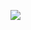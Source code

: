 [![](https://mermaid.ink/img/pako:eNp1UstqwzAQ_BWhU0vjHzClEBzoKWnB9KbL1tq6ItYq6HEIqfPtld-qcX2RNDM73pH2xisjkee8asC5g4LaghbE4vfh0LLnnyxjpQ8Sya_hd2u-0DljB6IwwTpkWfbCBNdAV8HZ3jlVk47FLI8C8qDI_S_vvdfCEXwqvVVUM9Sgmk3mBBoHog8ztX0bMBZ14VMr__A4A4XRXW8T0qbVc7qlvgJ6tSAxcYjQkDHBNJxxT2QCVdjZu03_If9szjZi9Ggf8t4o5-8sxL1LuOR6RwXMSKrru54kdXdI2cIieFy8ligzeTQyNLiZY6lLs8hYxA4BD3Fdw28XpBX-92VavuMabXxoGSeztxXcf8fLFDyPWwn2LLigTgfBm_JKFc-9Dbjj4dL9YxzkCUSpvLHHcdK7pf0F0B_sKA?type=png)](https://mermaid.live/edit#pako:eNp1UstqwzAQ_BWhU0vjHzClEBzoKWnB9KbL1tq6ItYq6HEIqfPtld-qcX2RNDM73pH2xisjkee8asC5g4LaghbE4vfh0LLnnyxjpQ8Sya_hd2u-0DljB6IwwTpkWfbCBNdAV8HZ3jlVk47FLI8C8qDI_S_vvdfCEXwqvVVUM9Sgmk3mBBoHog8ztX0bMBZ14VMr__A4A4XRXW8T0qbVc7qlvgJ6tSAxcYjQkDHBNJxxT2QCVdjZu03_If9szjZi9Ggf8t4o5-8sxL1LuOR6RwXMSKrru54kdXdI2cIieFy8ligzeTQyNLiZY6lLs8hYxA4BD3Fdw28XpBX-92VavuMabXxoGSeztxXcf8fLFDyPWwn2LLigTgfBm_JKFc-9Dbjj4dL9YxzkCUSpvLHHcdK7pf0F0B_sKA)
